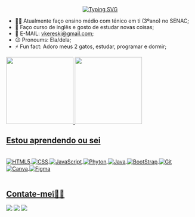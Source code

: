 <div align="center" style="text-align: center;">
  <a href="https://git.io/typing-svg">
    <img src="https://readme-typing-svg.herokuapp.com/?center=true&vCenter=true&color=A020F0&lines=Welcome+to+my+profile!+👋;My+name+is+Vitória+and+my+nickname+is+Vic💗;I'+m+a+Full-Stack+developer+💻+" alt="Typing SVG">
  </a>
</div>

- 👩‍🎓 Atualmente faço ensino médio com ténico em ti (3ºano) no SENAC;
- 🌱 Faço curso de inglês e gosto de estudar novas coisas;
- 💬 E-MAIL: vkereski@gmail.com;
- 😉 Pronoums: Ela/dela;
- ⚡ Fun fact: Adoro meus 2 gatos, estudar, programar e dormir;

<div>
<a href="https://github.com/vitoriakr">
<img height="180em" src="https://github-readme-stats.vercel.app/api/top-langs/?username=vitoriakr&layout=compact&langs_count=7&theme=dracula"/>
<img height="180em" src="https://github-readme-stats.vercel.app/api?username=vitoriakr&show_icons=true&theme=dracula&include_all_commits=true&count_private=true"/>
</div>
  
  ## Estou aprendendo ou sei

<div style="display: inline_block"><br/>
<img align="center" alt="HTML5" src="https://img.shields.io/badge/HTML5-E34F26?style=for-the-badge&logo=html5&logoColor=white"/>
<img align="center" alt="CSS" src="https://img.shields.io/badge/CSS3-1572B6?style=for-the-badge&logo=css3&logoColor=white"/>
<img align="center" alt="JavaScript" src="https://img.shields.io/badge/JavaScript-323330?style=for-the-badge&logo=javascript&logoColor=F7DF1E"/>
<img align="center" alt="Phyton" src="https://img.shields.io/badge/Python-3776AB?style=for-the-badge&logo=python&logoColor=white"/>
<img align="center" alt="Java" src="https://img.shields.io/badge/Java-ED8B00?style=for-the-badge&logo=openjdk&logoColor=white"/>
<img align="center" alt="BootStrap" src="https://img.shields.io/badge/Bootstrap-563D7C?style=for-the-badge&logo=bootstrap&logoColor=white"/>
<img align="center" alt="Git" src="https://img.shields.io/badge/GIT-E44C30?style=for-the-badge&logo=git&logoColor=white"/>
<img align="center" alt="Canva" src="https://img.shields.io/badge/Canva-%2300C4CC.svg?&style=for-the-badge&logo=Canva&logoColor=white"/>
<img align="center" alt="Figma" src="https://img.shields.io/badge/Figma-F24E1E?style=for-the-badge&logo=figma&logoColor=white"/>
</div> <br>

<h2> Contate-me❕👩‍💻</h2>
<div>
<a href="https://instagram.com/vitoria_kereski" target="_blank"><img loading="lazy" src="https://img.shields.io/badge/-Instagram-%23E4405F?style=for-the-badge&logo=instagram&logoColor=white" target="_blank"></a>
<a href = "mailto:contato@vkeresli"><img loading="lazy" src="https://img.shields.io/badge/Gmail-D14836?style=for-the-badge&logo=gmail&logoColor=white" target="_blank"></a>
<a href="https://www.linkedin.com/in/Vitoria Kereski da Rosa" target="_blank"><img loading="lazy" src="https://img.shields.io/badge/-LinkedIn-%230077B5?style=for-the-badge&logo=linkedin&logoColor=white" target="_blank"></a>   
</div>
